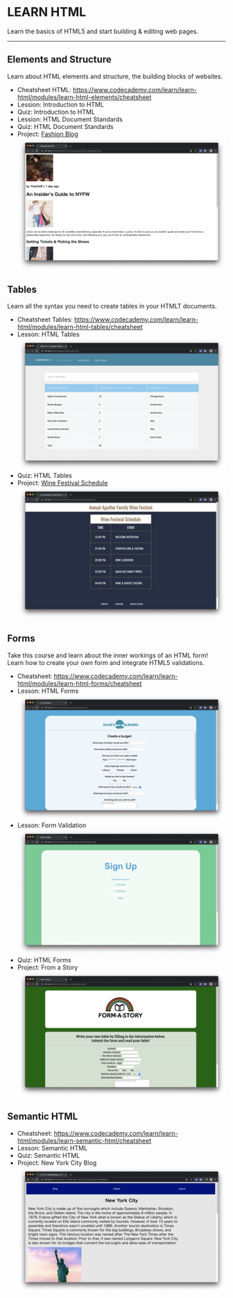 # LEARN HTML
Learn the basics of HTML5 and start building & editing web pages.

---

## Elements and Structure
Learn about HTML elements and structure, the building blocks of websites.

- Cheatsheet HTML: https://www.codecademy.com/learn/learn-html/modules/learn-html-elements/cheatsheet
- Lession: Introduction to HTML
- Quiz: Introduction to HTML
- Lession: HTML Document Standards
- Quiz: HTML Document Standards
- Project: [Fashion Blog](https://github.com/thanhhff/Learn-HTML/tree/master/Elements-and-Structure/Fashion-Blog)
![](./Images/fashion-blog.png)

## Tables
Learn all the syntax you need to create tables in your HTMLT documents.

- Cheatsheet Tables: https://www.codecademy.com/learn/learn-html/modules/learn-html-tables/cheatsheet
- Lesson: HTML Tables
![](./Images/ship-to-it.png)
- Quiz: HTML Tables
- Project: [Wine Festival Schedule](https://github.com/thanhhff/Learn-HTML/tree/master/Tables/Wine-Festival-Schedule)
![](./Images/wine-festival.png)

## Forms 
Take this course and learn about the inner workings of an HTML form! Learn how to create your own form and integrate HTML5 validations.

- Cheatsheet: https://www.codecademy.com/learn/learn-html/modules/learn-html-forms/cheatsheet
- Lesson: HTML Forms
![](./Images/davies-burgers.png)
- Lesson: Form Validation
![](Images/guess-the-right-number.png)
- Quiz: HTML Forms
- Project: From a Story
![](Images/form-a-story.png)

## Semantic HTML

- Cheatsheet: https://www.codecademy.com/learn/learn-html/modules/learn-semantic-html/cheatsheet
- Lesson: Semantic HTML
- Quiz: Semantic HTML
- Project: New York City Blog
![](Images/nyc.png)
